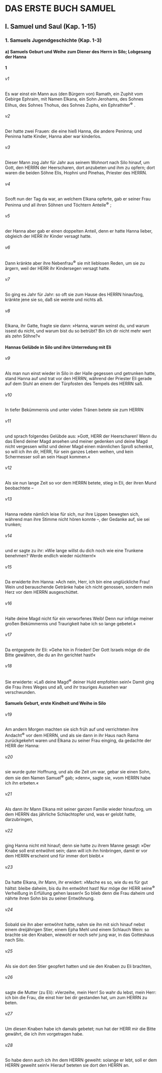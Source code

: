 # DAS ERSTE BUCH SAMUEL

## I. Samuel und Saul (Kap. 1-15)

### 1. Samuels Jugendgeschichte (Kap. 1-3)

#### a) Samuels Geburt und Weihe zum Diener des Herrn in Silo; Lobgesang der Hanna

__1__

###### v1
Es war einst ein Mann aus (den Bürgern von) Ramath, ein Zuphit vom Gebirge Ephraim, mit Namen Elkana, ein Sohn Jerohams, des Sohnes Elihus, des Sohnes Thohus, des Sohnes Zuphs, ein Ephrathiter<sup title="= Ephraimit">&#x2732;</sup>
.

###### v2
Der hatte zwei Frauen: die eine hieß Hanna, die andere Peninna; und Peninna hatte Kinder, Hanna aber war kinderlos.

###### v3
Dieser Mann zog Jahr für Jahr aus seinem Wohnort nach Silo hinauf, um Gott, den HERRN der Heerscharen, dort anzubeten und ihm zu opfern; dort waren die beiden Söhne Elis, Hophni und Pinehas, Priester des HERRN.

###### v4
Sooft nun der Tag da war, an welchem Elkana opferte, gab er seiner Frau Peninna und all ihren Söhnen und Töchtern Anteile<sup title="d.h. je einen Anteil oder je ein Stück vom Opfermahl">&#x2732;</sup>
;

###### v5
der Hanna aber gab er einen doppelten Anteil, denn er hatte Hanna lieber, obgleich der HERR ihr Kinder versagt hatte.

###### v6
Dann kränkte aber ihre Nebenfrau<sup title="oder: Nebenbuhlerin">&#x2732;</sup>
 sie mit lieblosen Reden, um sie zu ärgern, weil der HERR ihr Kindersegen versagt hatte.

###### v7
So ging es Jahr für Jahr: so oft sie zum Hause des HERRN hinaufzog, kränkte jene sie so, daß sie weinte und nichts aß.

###### v8
Elkana, ihr Gatte, fragte sie dann: »Hanna, warum weinst du, und warum issest du nicht, und warum bist du so betrübt? Bin ich dir nicht mehr wert als zehn Söhne?«

#### Hannas Gelübde in Silo und ihre Unterredung mit Eli


###### v9
Als man nun einst wieder in Silo in der Halle gegessen und getrunken hatte, stand Hanna auf und trat vor den HERRN, während der Priester Eli gerade auf dem Stuhl an einem der Türpfosten des Tempels des HERRN saß.

###### v10
In tiefer Bekümmernis und unter vielen Tränen betete sie zum HERRN

###### v11
und sprach folgendes Gelübde aus: »Gott, HERR der Heerscharen! Wenn du das Elend deiner Magd ansehen und meiner gedenken und deine Magd nicht vergessen willst und deiner Magd einen männlichen Sproß schenkst, so will ich ihn dir, HERR, für sein ganzes Leben weihen, und kein Schermesser soll an sein Haupt kommen.«


###### v12
Als sie nun lange Zeit so vor dem HERRN betete, stieg in Eli, der ihren Mund beobachtete –

###### v13
Hanna redete nämlich leise für sich, nur ihre Lippen bewegten sich, während man ihre Stimme nicht hören konnte –, der Gedanke auf, sie sei trunken;

###### v14
und er sagte zu ihr: »Wie lange willst du dich noch wie eine Trunkene benehmen? Werde endlich wieder nüchtern!«

###### v15
Da erwiderte ihm Hanna: »Ach nein, Herr, ich bin eine unglückliche Frau! Wein und berauschende Getränke habe ich nicht genossen, sondern mein Herz vor dem HERRN ausgeschüttet.

###### v16
Halte deine Magd nicht für ein verworfenes Weib! Denn nur infolge meiner großen Bekümmernis und Traurigkeit habe ich so lange gebetet.«

###### v17
Da entgegnete ihr Eli: »Gehe hin in Frieden! Der Gott Israels möge dir die Bitte gewähren, die du an ihn gerichtet hast!«

###### v18
Sie erwiderte: »Laß deine Magd<sup title="= Dienerin">&#x2732;</sup>
 deiner Huld empfohlen sein!« Damit ging die Frau ihres Weges und aß, und ihr trauriges Aussehen war verschwunden.

#### Samuels Geburt, erste Kindheit und Weihe in Silo


###### v19
Am andern Morgen machten sie sich früh auf und verrichteten ihre Andacht<sup title="eig. Anbetung">&#x2732;</sup>
 vor dem HERRN, und als sie dann in ihr Haus nach Rama zurückgekehrt waren und Elkana zu seiner Frau einging, da gedachte der HERR der Hanna:

###### v20
sie wurde guter Hoffnung, und als die Zeit um war, gebar sie einen Sohn, dem sie den Namen Samuel<sup title="d.h. von Gott erhört">&#x2732;</sup>
 gab; »denn«, sagte sie, »vom HERRN habe ich ihn erbeten.«


###### v21
Als dann ihr Mann Elkana mit seiner ganzen Familie wieder hinaufzog, um dem HERRN das jährliche Schlachtopfer und, was er gelobt hatte, darzubringen,

###### v22
ging Hanna nicht mit hinauf; denn sie hatte zu ihrem Manne gesagt: »Der Knabe soll erst entwöhnt sein; dann will ich ihn hinbringen, damit er vor dem HERRN erscheint und für immer dort bleibt.«

###### v23
Da hatte Elkana, ihr Mann, ihr erwidert: »Mache es so, wie du es für gut hältst: bleibe daheim, bis du ihn entwöhnt hast! Nur möge der HERR seine<sup title="oder: deine">&#x2732;</sup>
 Verheißung in Erfüllung gehen lassen!« So blieb denn die Frau daheim und nährte ihren Sohn bis zu seiner Entwöhnung.

###### v24
Sobald sie ihn aber entwöhnt hatte, nahm sie ihn mit sich hinauf nebst einem dreijährigen Stier, einem Epha Mehl und einem Schlauch Wein: so brachte sie den Knaben, wiewohl er noch sehr jung war, in das Gotteshaus nach Silo.

###### v25
Als sie dort den Stier geopfert hatten und sie den Knaben zu Eli brachten,

###### v26
sagte die Mutter (zu Eli): »Verzeihe, mein Herr! So wahr du lebst, mein Herr: ich bin die Frau, die einst hier bei dir gestanden hat, um zum HERRN zu beten.

###### v27
Um diesen Knaben habe ich damals gebetet; nun hat der HERR mir die Bitte gewährt, die ich ihm vorgetragen habe.

###### v28
So habe denn auch ich ihn dem HERRN geweiht: solange er lebt, soll er dem HERRN geweiht sein!« Hierauf beteten sie dort den HERRN an.